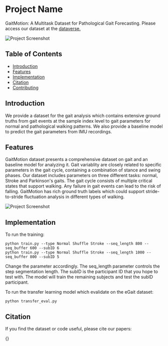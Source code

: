 # Project Name

GaitMotion: A Multitask Dataset for Pathological Gait Forecasting. Please access our dataset at the [dataverse.](https://doi.org/10.5683/SP3/V6C59O)

![Project Screenshot](./figure/figure0.png)

## Table of Contents

- [Introduction](#introduction)
- [Features](#features)
- [Implementation](#implementation)
- [Citation](#citation)
- [Contributing](#contributing)
<!-- - [License](#license) -->

## Introduction

We provide a dataset for the gait analysis which contains extensive ground truths from gait events at the sample index level to gait parameters for normal and pathological walking patterns. We also provide a baseline model to predict the gait parameters from IMU recordings. 

## Features

GaitMotion dataset presents a comprehensive dataset on gait and an baseline model for analyzing it. Gait variablity are closely related to specific parameters in the gait cycle, containing a combination of stance and swing phases. Our dataset includes parameters on three different tasks: normal, Stroke and Parkinson's gaits. The gait cycle consists of multiple critical states that support walking. Any failure in gait events can lead to the risk of falling. GaitMotion has rich ground truth labels which could support stride-to-stride fluctuation analysis in different types of walking. 

![Project Screenshot](figure/figure1.png)

## Implementation

To run the training:

```
python train.py --type Normal Shuffle Stroke --seq_length 800 --seq_buffer 600 --subID 6 
python train.py --type Normal Shuffle Stroke --seq_length 1000 --seq_buffer 800 --subID 5 
```

Change the parameter accordingly. The seq_length parameter controls the step segmentation length. The subID is the participant ID that you hope to test with. The model will train the remaining subjects and test the subID participant. 

<!-- To run the transfer learning model which evalidate on the eGait dataset, please download the csv files from [google drive](https://drive.google.com/drive/folders/1Wtr-yn89HD1tjn-iImxRkAAldIZTGJcY?usp=sharing). -->
To run the transfer learning model which evalidate on the eGait dataset:
```
python transfer_eval.py
```

## Citation

If you find the dataset or code useful, please cite our papers:

{}



<!-- ## License
This project is licensed under the [MIT License](LICENSE). -->
